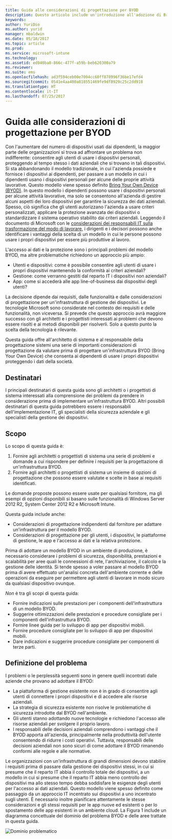 ```yaml
---
title: Guida alle considerazioni di progettazione per BYOD
description: Questo articolo include un'introduzione all'adozione di Bring Your Own Device (BYOD) e una panoramica delle considerazioni sulla progettazione.
keywords: 
author: YuriDio
ms.author: yurid
manager: mbaldwin
ms.date: 05/18/2017
ms.topic: article
ms.prod: 
ms.service: microsoft-intune
ms.technology: 
ms.assetid: ed940ba8-866c-477f-a59b-beb620300a79
ms.reviewer: 
ms.suite: ems
ms.openlocfilehash: ad3f594ceb00e7094cc60ff878996f36be17efd4
ms.sourcegitcommit: 0541e4aa400a818551469fe9df8929c25c2dd918
ms.translationtype: HT
ms.contentlocale: it-IT
ms.lasthandoff: 07/25/2017
---
```

# <a name="byod-design-considerations-guide"></a>Guida alle considerazioni di progettazione per BYOD

Con l'aumentare del numero di dispositivi usati dai dipendenti, la maggior parte delle organizzazioni si trova ad affrontare un problema non indifferente: consentire agli utenti di usare i dispositivi personali, proteggendo al tempo stesso i dati aziendali che si trovano in tali dispositivi. Si sta abbandonando il modello tradizionale, in cui l'azienda possiede e fornisce i dispositivi ai dipendenti, per passare a un modello in cui i dipendenti usano i dispositivi personali per alcune delle proprie attività lavorative. Questo modello viene spesso definito [Bring Your Own Device (BYOD)](https://technet.microsoft.com/library/dn645493.aspx). In questo modello i dipendenti possono usare i dispositivi personali per alcune attività lavorative, ma solo se consentono all'azienda di gestire alcuni aspetti dei loro dispositivi per garantire la sicurezza dei dati aziendali. Spesso, ciò significa che gli utenti autorizzano l'azienda a usare criteri personalizzati, applicare la protezione avanzata dei dispositivi o standardizzare il sistema operativo stabilito dai criteri aziendali. Leggendo il documento di Microsoft con le [considerazioni dei responsabili IT sulla trasformazione del modo di lavorare](http://download.microsoft.com/documents/uk/enterprise/it-trends/Considerations_for_a_Workstyle_Transformation.pdf), i dirigenti e i decisori possono anche identificare i vantaggi della scelta di un modello in cui le persone possono usare i propri dispositivi per essere più produttive al lavoro.

L'accesso ai dati e la protezione sono i principali problemi del modello BYOD, ma altre problematiche richiedono un approccio più ampio:

- Utenti e dispositivi: come è possibile consentire agli utenti di usare i propri dispositivi mantenendo la conformità ai criteri aziendali?
- Gestione: come verranno gestiti dal reparto IT i dispositivi non aziendali?
- App: come si accederà alle app line-of-business dai dispositivi degli utenti?

La decisione dipende dai requisiti, dalle funzionalità e dalle considerazioni di progettazione per un'infrastruttura di gestione dei dispositivi. Le tecnologie Microsoft sono considerate nel contesto dei requisiti e delle funzionalità, non viceversa. Si prevede che questo approccio avrà maggiore successo con gli architetti e i progettisti interessati ai problemi che devono essere risolti e ai metodi disponibili per risolverli. Solo a questo punto la scelta della tecnologia è rilevante.

Questa guida offre all'architetto di sistema e al responsabile della progettazione sistemi una serie di importanti considerazioni di progettazione da valutare prima di progettare un'infrastruttura BYOD (Bring Your Own Device) che consenta ai dipendenti di usare i propri dispositivi proteggendo i dati della società.

## <a name="intended-audience"></a>Destinatari

I principali destinatari di questa guida sono gli architetti o i progettisti di sistema interessati alla comprensione dei problemi da prendere in considerazione prima di implementare un'infrastruttura BYOD. Altri possibili destinatari di questa guida potrebbero essere i responsabili dell'implementazione IT, gli specialisti della sicurezza aziendale e gli specialisti della gestione dei dispositivi.</para>

## <a name="purpose"></a>Scopo

Lo scopo di questa guida è:

1. Fornire agli architetti o progettisti di sistema una serie di problemi e domande a cui rispondere per definire i requisiti per la progettazione di un'infrastruttura BYOD.
2. Fornire agli architetti o progettisti di sistema un insieme di opzioni di progettazione che possono essere valutate e scelte in base ai requisiti identificati.

Le domande proposte possono essere usate per qualsiasi fornitore, ma gli esempi di opzioni disponibili si basano sulle funzionalità di Windows Server 2012 R2, System Center 2012 R2 e Microsoft Intune.

Questa guida include anche:

- Considerazioni di progettazione indipendenti dal fornitore per adattare un'infrastruttura per il modello BYOD.
- Considerazioni di progettazione per gli utenti, i dispositivi, le piattaforme di gestione, le app e l'accesso ai dati e la relativa protezione.

Prima di adottare un modello BYOD in un ambiente di produzione, è necessario considerare i problemi di sicurezza, disponibilità, prestazioni e scalabilità per aree quali le connessioni di rete, l'archiviazione, il calcolo e la gestione delle identità. Si tende spesso a voler passare al modello BYOD prima di avere effettuato un'analisi concreta dell'ambiente corrente e delle operazioni da eseguire per permettere agli utenti di lavorare in modo sicuro da qualsiasi dispositivo ovunque.

*Non* è tra gli scopi di questa guida:

- Fornire indicazioni sulle prestazioni per i componenti dell'infrastruttura di un modello BYOD.
- Suggerire ottimizzazioni delle prestazioni e procedure consigliate per i componenti dell'infrastruttura BYOD.
- Fornire linee guida per lo sviluppo di app per dispositivi mobili.
- Fornire procedure consigliate per lo sviluppo di app per dispositivi mobili.
- Dare indicazioni e suggerire procedure consigliate per componenti di terze parti.

## <a name="problem-definition"></a>Definizione del problema

I problemi o le perplessità seguenti sono in genere quelli incontrati dalle aziende che provano ad adottare il BYOD:

- La piattaforma di gestione esistente non è in grado di consentire agli utenti di connettere i propri dispositivi e di accedere alle risorse aziendali.
- La strategia di sicurezza esistente non risolve le problematiche di sicurezza introdotte dal BYOD nell'ambiente.
- Gli utenti stanno adottando nuove tecnologie e richiedono l'accesso alle risorse aziendali per svolgere il proprio lavoro.
- I responsabili delle decisioni aziendali comprendono i vantaggi che il BYOD apporta all'azienda, principalmente nella produttività dell'utente consentendo di ridurre i costi operativi. Tuttavia, responsabili delle decisioni aziendali non sono sicuri di come adottare il BYOD rimanendo conformi alle regole e alle normative.

Le organizzazioni con un'infrastruttura di grandi dimensioni devono stabilire i requisiti prima di passare dalla gestione dei dispositivi stessi, in cui si presume che il reparto IT abbia il controllo totale dei dispositivi, a un modello in cui si presume che il reparto IT abbia meno controllo dei dispositivi ma allo stesso tempo debba soddisfare le esigenze degli utenti per l'accesso ai dati aziendali. Questo modello viene spesso definito come passaggio da un approccio IT incentrato sui dispositivi a uno incentrato sugli utenti. È necessario inoltre pianificare attentamente le stesse considerazioni e gli stessi requisiti per le app nuove ed esistenti o per lo spostamento delle app esistenti in un ambiente cloud. La Figura 1 include un diagramma concettuale del dominio del problema BYOD e delle aree trattate in questa guida.

![Dominio problematico](./media/BYOD_Figure1.png)
